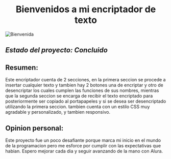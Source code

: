<h1 align="center"> Bienvenidos a mi encriptador de texto </h1>
<img src="https://www.google.com/url?sa=i&url=https%3A%2F%2Fwww.istockphoto.com%2Fes%2Ffotos%2Fhombre-dando-la-bienvenida&psig=AOvVaw2ULFuvh6-NQfkOxd0RZvpr&ust=1724869641230000&source=images&cd=vfe&opi=89978449&ved=2ahUKEwjQ76Gj5pWIAxXBiJUCHYbsLEsQjRx6BAgAEBg" alt="Bienvenida">

## <em> Estado del proyecto: Concluido </em>

## Resumen: 
Este encriptador cuenta de 2 secciones, en la primera seccion se procede a insertar cualquier texto y tambien hay 2 botones una de encriptar y otro de desencriptar los cuales cumplen las funciones de sus nombres,
mientras que la segunda seccion se encarga de recibir el texto encriptado para posteriormente ser copiado al portapapeles y si se desea ser desencriptado utilizando la primera seccion. 
tambien cuenta con un estilo CSS muy agradable y personalizado, y tambien responsivo. 

## **Opinion personal**:
Este proyecto fue un poco desafiante porque marca mi inicio en el mundo de la programacion pero me esforce por cumplir con las expectativas que habian. Espero mejorar cada dia y seguir avanzando de la mano con Alura. 
